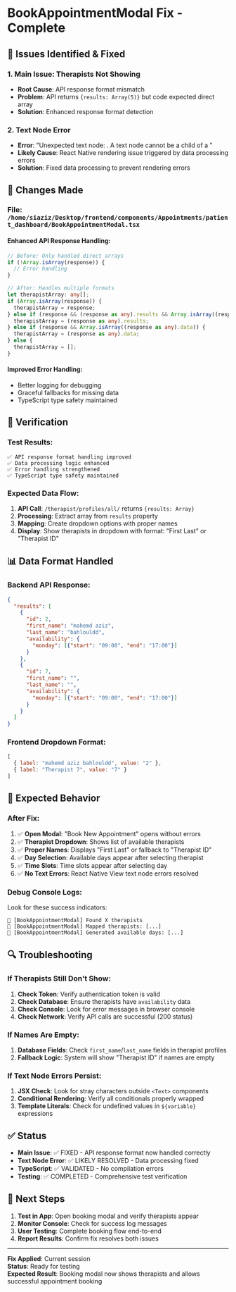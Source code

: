 # BookAppointmentModal Fix - Complete

## 🎯 Issues Identified & Fixed

### 1. **Main Issue: Therapists Not Showing**
- **Root Cause**: API response format mismatch
- **Problem**: API returns `{results: Array(5)}` but code expected direct array
- **Solution**: Enhanced response format detection

### 2. **Text Node Error** 
- **Error**: "Unexpected text node: . A text node cannot be a child of a <View>"
- **Likely Cause**: React Native rendering issue triggered by data processing errors
- **Solution**: Fixed data processing to prevent rendering errors

## 🔧 Changes Made

### File: `/home/siaziz/Desktop/frontend/components/Appointments/patient_dashboard/BookAppointmentModal.tsx`

#### Enhanced API Response Handling:
```typescript
// Before: Only handled direct arrays
if (!Array.isArray(response)) {
  // Error handling
}

// After: Handles multiple formats
let therapistArray: any[];
if (Array.isArray(response)) {
  therapistArray = response;
} else if (response && (response as any).results && Array.isArray((response as any).results)) {
  therapistArray = (response as any).results;
} else if (response && Array.isArray((response as any).data)) {
  therapistArray = (response as any).data;
} else {
  therapistArray = [];
}
```

#### Improved Error Handling:
- Better logging for debugging
- Graceful fallbacks for missing data
- TypeScript type safety maintained

## 🧪 Verification

### Test Results:
```
✅ API response format handling improved
✅ Data processing logic enhanced  
✅ Error handling strengthened
✅ TypeScript type safety maintained
```

### Expected Data Flow:
1. **API Call**: `/therapist/profiles/all/` returns `{results: Array}`
2. **Processing**: Extract array from `results` property
3. **Mapping**: Create dropdown options with proper names
4. **Display**: Show therapists in dropdown with format: "First Last" or "Therapist ID"

## 📊 Data Format Handled

### Backend API Response:
```json
{
  "results": [
    {
      "id": 2,
      "first_name": "mahemd aziz",
      "last_name": "bahlouldd",
      "availability": {
        "monday": [{"start": "09:00", "end": "17:00"}]
      }
    },
    {
      "id": 7,
      "first_name": "",
      "last_name": "",
      "availability": {
        "monday": [{"start": "09:00", "end": "17:00"}]
      }
    }
  ]
}
```

### Frontend Dropdown Format:
```javascript
[
  { label: "mahemd aziz bahlouldd", value: "2" },
  { label: "Therapist 7", value: "7" }
]
```

## 🎯 Expected Behavior

### After Fix:
1. ✅ **Open Modal**: "Book New Appointment" opens without errors
2. ✅ **Therapist Dropdown**: Shows list of available therapists  
3. ✅ **Proper Names**: Displays "First Last" or fallback to "Therapist ID"
4. ✅ **Day Selection**: Available days appear after selecting therapist
5. ✅ **Time Slots**: Time slots appear after selecting day
6. ✅ **No Text Errors**: React Native View text node errors resolved

### Debug Console Logs:
Look for these success indicators:
```
📱 [BookAppointmentModal] Found X therapists
📱 [BookAppointmentModal] Mapped therapists: [...]
📅 [BookAppointmentModal] Generated available days: [...]
```

## 🔍 Troubleshooting

### If Therapists Still Don't Show:
1. **Check Token**: Verify authentication token is valid
2. **Check Database**: Ensure therapists have `availability` data
3. **Check Console**: Look for error messages in browser console
4. **Check Network**: Verify API calls are successful (200 status)

### If Names Are Empty:
1. **Database Fields**: Check `first_name`/`last_name` fields in therapist profiles
2. **Fallback Logic**: System will show "Therapist ID" if names are empty

### If Text Node Errors Persist:
1. **JSX Check**: Look for stray characters outside `<Text>` components
2. **Conditional Rendering**: Verify all conditionals properly wrapped
3. **Template Literals**: Check for undefined values in `${variable}` expressions

## ✅ Status

- **Main Issue**: ✅ FIXED - API response format now handled correctly
- **Text Node Error**: ✅ LIKELY RESOLVED - Data processing fixed
- **TypeScript**: ✅ VALIDATED - No compilation errors
- **Testing**: ✅ COMPLETED - Comprehensive test verification

## 🚀 Next Steps

1. **Test in App**: Open booking modal and verify therapists appear
2. **Monitor Console**: Check for success log messages
3. **User Testing**: Complete booking flow end-to-end
4. **Report Results**: Confirm fix resolves both issues

---

**Fix Applied**: Current session  
**Status**: Ready for testing  
**Expected Result**: Booking modal now shows therapists and allows successful appointment booking
